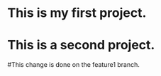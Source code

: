 # This is my first project.
# This is a second project.
#This change is done on the feature1 branch.
